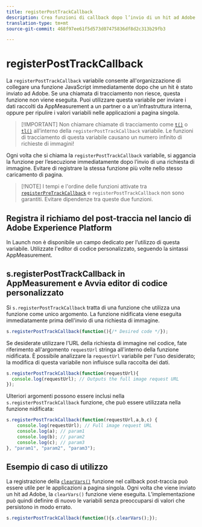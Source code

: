 ```yaml
---
title: registerPostTrackCallback
description: Crea funzioni di callback dopo l’invio di un hit ad Adobe.
translation-type: tm+mt
source-git-commit: 468f97ee61f5d573d07475836df8d2c313b29fb3

---
```



# registerPostTrackCallback

La `registerPostTrackCallback` variabile consente all&#39;organizzazione di collegare una funzione JavaScript immediatamente dopo che un hit è stato inviato ad Adobe. Se una chiamata di tracciamento non riesce, questa funzione non viene eseguita. Puoi utilizzare questa variabile per inviare i dati raccolti da AppMeasurement a un partner o a un&#39;infrastruttura interna, oppure per ripulire i valori variabili nelle applicazioni a pagina singola.

> [!IMPORTANT] Non chiamare chiamate di tracciamento come [`t()`](t-method.md) o [`tl()`](tl-method.md) all’interno della `registerPostTrackCallback` variabile. Le funzioni di tracciamento di questa variabile causano un numero infinito di richieste di immagini!

Ogni volta che si chiama la `registerPostTrackCallback` variabile, si aggancia la funzione per l’esecuzione immediatamente dopo l’invio di una richiesta di immagine. Evitare di registrare la stessa funzione più volte nello stesso caricamento di pagina.

> [!NOTE] I tempi e l&#39;ordine delle funzioni attivate tra [`registerPreTrackCallback`](registerpretrackcallback.md) e `registerPostTrackCallback` non sono garantiti. Evitare dipendenze tra queste due funzioni.

## Registra il richiamo del post-traccia nel lancio di Adobe Experience Platform

In Launch non è disponibile un campo dedicato per l’utilizzo di questa variabile. Utilizzate l&#39;editor di codice personalizzato, seguendo la sintassi AppMeasurement.

## s.registerPostTrackCallback in AppMeasurement e Avvia editor di codice personalizzato

Si `s.registerPostTrackCallback` tratta di una funzione che utilizza una funzione come unico argomento. La funzione nidificata viene eseguita immediatamente prima dell&#39;invio di una richiesta di immagine.

```js
s.registerPostTrackCallback(function(){/* Desired code */});
```

Se desiderate utilizzare l&#39;URL della richiesta di immagine nel codice, fate riferimento all&#39;argomento `requestUrl` stringa all&#39;interno della funzione nidificata. È possibile analizzare la `requestUrl` variabile per l&#39;uso desiderato; la modifica di questa variabile non influisce sulla raccolta dei dati.

```js
s.registerPostTrackCallback(function(requestUrl){
  console.log(requestUrl); // Outputs the full image request URL
});
```

Ulteriori argomenti possono essere inclusi nella `s.registerPostTrackCallback` funzione, che può essere utilizzata nella funzione nidificata:

```js
s.registerPostTrackCallback(function(requestUrl,a,b,c) {
    console.log(requestUrl); // Full image request URL
    console.log(a); // param1
    console.log(b); // param2
    console.log(c); // param3
}, "param1", "param2", "param3");
```

## Esempio di caso di utilizzo

La registrazione della [`clearVars()`](clearvars.md) funzione nel callback post-traccia può essere utile per le applicazioni a pagina singola. Ogni volta che viene inviato un hit ad Adobe, la `clearVars()` funzione viene eseguita. L’implementazione può quindi definire di nuovo le variabili senza preoccuparsi di valori che persistono in modo errato.

```js
s.registerPostTrackCallback(function(){s.clearVars();});
```
